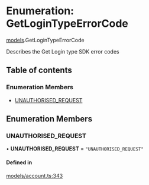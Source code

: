# Enumeration: GetLoginTypeErrorCode

[models](../wiki/models).GetLoginTypeErrorCode

Describes the Get Login type SDK error codes

## Table of contents

### Enumeration Members

- [UNAUTHORISED\_REQUEST](../wiki/models.GetLoginTypeErrorCode#unauthorised_request)

## Enumeration Members

### UNAUTHORISED\_REQUEST

• **UNAUTHORISED\_REQUEST** = ``"UNAUTHORISED_REQUEST"``

#### Defined in

[models/account.ts:343](https://gitlab.com/baliganikhil/blackmirror-sdk/-/blob/349365c/src/models/account.ts#L343)
